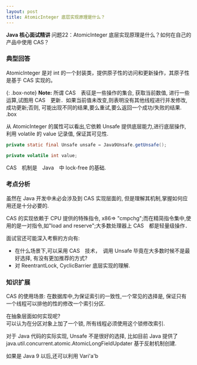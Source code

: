 ```yaml
---
layout: post
title: AtomicInteger 底层实现原理是什么？
---
```

**Java 核心面试精讲**
问题22：AtomicInteger 底层实现原理是什么？如何在自己的产品中使用 CAS？

### 典型回答
AtomicInteger 是对 int 的一个封装类，提供原子性的访问和更新操作，其原子性是基于 CAS 实现的。

{: .box-note}
**Note:** 所谓 CAS　表征是一些操作的集合, 获取当前数值, 进行一些运算,试图用 CAS　更新．如果当前值未改变,则表明没有其他线程进行并发修改,成功更新;否则, 可能出现不同的结果,要么重试,要么返回一个成功/失败的结果.
.box

从 AtomicInteger 的属性可以看出,它依赖 Unsafe 提供底层能力,进行底层操作, 利用 volatile 的 value 记录值, 保证其可见性.  

``` java
private static final Unsafe unsafe = Java9Unsafe.getUnsafe();

private volatile int value;
```  

CAS　机制是　Java　中 lock-free 的基础.

### 考点分析
虽然在 Java 开发中未必会涉及到 CAS 实现层面的, 但是理解其机制,掌握如何应用还是十分必要的.

CAS 的实现依赖于 CPU 提供的特殊指令, x86=> "cmpchg";而在精简指令集中,使用的是一对指令,如"load and reserve";大多数处理器上 CAS　都是轻量级操作．

面试官还可能深入考察的方向有:
* 在什么场景下,可以采用 CAS　技术，　调用 Unsafe 毕竟在大多数时候不是最好选择,  有没有更加推荐的方式?
* 对 ReentrantLock, CyclicBarrier 底层实现的理解.

### 知识扩展
CAS 的使用场景: 在数据库中,为保证索引的一致性,一个常见的选择是, 保证只有一个线程可以排他的性的修改一个索引分区.

在抽象层面如何实现呢?  
可以认为在分区对象上加了一个锁, 所有线程必须使用这个锁修改索引.

对于 Java 代码的实际实现, Unsafe 不是很好的选择, 比如目前 Java 提供了java.util.concurrent.atomic.AtomicLongFieldUpdater 基于反射机制创建.

如果是 Java 9 以后,还可以利用 Vari'a'b